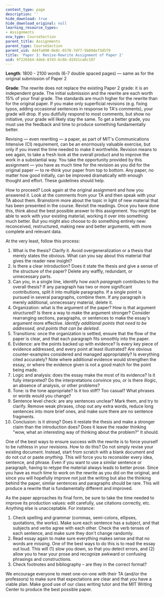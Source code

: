 ```yaml
---
content_type: page
description: ''
hide_download: true
hide_download_original: null
learning_resource_types:
- Assignments
ocw_type: CourseSection
parent_title: Assignments
parent_type: CourseSection
parent_uid: 4d4fa090-0e8c-6570-7df7-5b09def3d5f9
title: 'Paper 3: Revise-Rewrite Assignment of Paper 2'
uid: 9f226564-4deb-87d3-6c6b-d1931ca0c197
---
```


**Length**: 1800 - 2100 words (6-7 double spaced pages) — same as for the original submission of Paper 2

**Grade**: The rewrite does not replace the existing Paper 2 grade: it is an independent grade. The initial submission and the rewrite are each worth 15% of your final grade. The standards are much higher for the rewrite than for the original paper. If you make only superficial revisions (e.g. fixing typos, adding occasional sentences in response to TA's comments), your grade will drop. If you dutifully respond to most comments, but show no initiative, your grade will likely stay the same. To get a better grade, you must use the feedback and time to produce something fundamentally better.

Revising — even rewriting — a paper, as part of MIT's Communications Intensive (CI) requirement, can be an enormously valuable exercise, but only if you invest the time needed to make it worthwhile. Revision means to see again, to take a fresh look at the overall product and to improve the work in a substantial way. You take the opportunity provided by this assignment — you have as much time for the revision as you did for the original paper — to re-think your paper from top to bottom. Any paper, no matter how good initially, can be improved dramatically with enough thought and effort. These guidelines should help.

How to proceed? Look again at the original assignment and how you answered it. Look at the comments from your TA and then speak with your TA about them. Brainstorm more about the topic in light of new material that has been presented in the course. Revisit the readings. Once you have done this, think about the best possible answer to this assignment. You might be able to work with your existing material, working it over into something much better. But you might also choose to do something entirely new: reconceived, restructured, making new and better arguments, with more complete and relevant data.

At the very least, follow this process:

1.  What is the thesis? Clarify it. Avoid overgeneralization or a thesis that merely states the obvious. What can you say about this material that gives the reader new insight?
2.  Is there a clear introduction? Does it state the thesis and give a sense of the structure of the paper? Delete any waffly, redundant, or unnecessary parts.
3.  Can you, in a single line, identify how _each paragraph_ contributes to the overall thesis? If any paragraph has two or more significant contributions, split it into multiple paragraphs. If a single point is pursued in several paragraphs, combine them. If any paragraph is merely additional, unnecessary material, delete it.
4.  Organization: what is the argument of the paper? How is that argument structured? Is there a way to make the argument stronger? Consider rearranging sections, paragraphs, or sentences to make the essay's argument more effective. _Identify additional points that need to be addressed, and points that can be deleted_.
5.  Transitions: once the organization is settled, ensure that the flow of the paper is clear, and that each paragraph fits smoothly into the paper.
6.  Evidence: are the points backed up with evidence? Is every key piece of evidence addressed, and every point at least illustrated? Are obvious counter-examples considered and managed appropriately? Is everything cited accurately? Note where additional evidence would strengthen the essay, or where the evidence given is not a good match for the point being made.
7.  Logic and analysis: does the essay make the most of its evidence? Is it fully interpreted? Do the interpretations convince you, or is there illogic, an absence of analysis, or other problems?
8.  Tone: is the tone appropriate? Is it too stiff? Too casual? What phrases or words would you change?
9.  Sentence level check: are any sentences unclear? Mark them, and try to clarify. Remove weak phrases, chop out any extra words, reduce long sentences into more brief ones, and make sure there are no sentence fragments.
10.  Conclusion: is it strong? Does it restate the thesis and make a stronger claim than the introduction does? Does it leave the reader thinking "wow, what an interesting way of thinking about the problem?" It should.

One of the best ways to ensure success with the rewrite is to force yourself to be ruthless in your revisions. How to do this? Do not simply revise your existing document. Instead, start from scratch with a blank document and do not cut or paste _anything_. This will force you to reconsider every idea, sentence, and phrase. Even if you want to use a similar sentence or paragraph, having to retype the material always leads to better prose. Since you have as much time to work on the rewrite as you did on the original, and since you will hopefully improve not just the writing but also the thinking behind the paper, similar sentences and paragraphs should be rare. This will produce a rewrite that is fundamentally different and improved.

As the paper approaches its final form, be sure to take the time needed to improve its production values: edit carefully, use citations correctly, etc. Anything else is unacceptable. For instance:

1.  Check spelling and grammar (commas, semi-colons, ellipses, quotations, the works). Make sure each sentence has a subject, and that subjects and verbs agree with each other. Check the verb tenses of each sentence, and make sure they don't change randomly.
2.  Read essay again to make sure everything makes sense and that no words are missing. One of the best ways to do this is to read the essay out loud. This will (1) slow you down, so that you detect errors, and (2) allow you to hear your prose and recognize awkward or confusing phrasings and constructions.
3.  Check footnotes and bibliography – are they in the correct format?

We encourage everyone to meet one-on-one with their TA (and/or the professors) to make sure that expectations are clear and that you have a viable plan. Make good use of our class writing tutor and the MIT Writing Center to produce the best possible paper.
